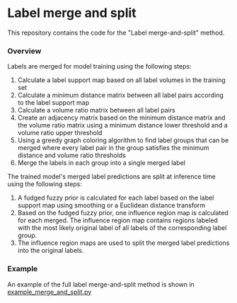 # Label merge and split

This repository contains the code for the "Label merge-and-split" method.


### Overview

Labels are merged for model training using the following steps:
1. Calculate a label support map based on all label volumes in the training set
1. Calculate a minimum distance matrix between all label pairs according to the label support map
1. Calculate a volume ratio matrix between all label pairs
1. Create an adjacency matrix based on the minimum distance matrix and the volume ratio matrix using a minimum distance
    lower threshold and a volume ratio upper threshold
1. Using a greedy graph coloring algorithm to find label groups that can be merged where every label pair in the group 
    satisfies the minimum distance and volume ratio thresholds
1. Merge the labels in each group into a single merged label

The trained model's merged label predictions are split at inference time using the following steps:
1. A fudged fuzzy prior is calculated for each label based on the label support map using smoothing or a Euclidean
    distance transform
1. Based on the fudged fuzzy prior, one influence region map is calculated for each merged. The influence region map 
    contains regions labeled with the most likely original label of all labels of the corresponding label group.
1. The influence region maps are used to split the merged label predictions into the original labels.

### Example
An example of the full label merge-and-split method is shown in [example_merge_and_split.py](example_scripts%2Fexample_merge_and_split.py)